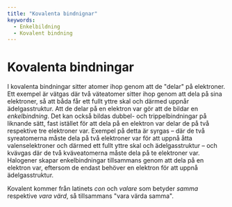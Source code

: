 ```yaml
---
title: "Kovalenta bindnignar"
keywords:
  - Enkelbildning
  - Kovalent bindning
---
```


# Kovalenta bindningar
I kovalenta bindningar sitter atomer ihop genom att de "delar" på elektroner. Ett exempel är vätgas där två väteatomer sitter ihop genom att dela på sina elektroner, så att båda får ett fullt yttre skal och därmed uppnår ädelgasstruktur. Att de delar på en elektron var gör att de bildar en _enkelbindning_. Det kan också bildas dubbel- och trippelbindningar på liknande sätt, fast istället för att dela på en elektron var delar de på två respektive tre elektroner var. Exempel på detta är syrgas – där de två syreatomerna måste dela på två elektroner var för att uppnå åtta valenselektroner och därmed ett fullt yttre skal och ädelgasstruktur – och kvävgas där de två kväveatomerna måste dela på te elektroner var. Halogener skapar enkelbindningar tillsammans genom att dela på en elektron var, eftersom de endast behöver en elektron för att uppnå ädelgasstruktur.

Kovalent kommer från latinets _con_ och _valare_ som betyder _samma_ respektive _vara värd_, så tillsammans "vara värda samma".
